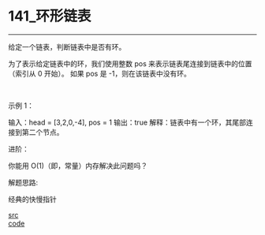 # 141_环形链表

---

给定一个链表，判断链表中是否有环。

为了表示给定链表中的环，我们使用整数 pos 来表示链表尾连接到链表中的位置（索引从 0 开始）。 如果 pos 是 -1，则在该链表中没有环。

 

示例 1：

输入：head = [3,2,0,-4], pos = 1
输出：true
解释：链表中有一个环，其尾部连接到第二个节点。

进阶：

你能用 O(1)（即，常量）内存解决此问题吗？


解题思路:

经典的快慢指针

[src](https://leetcode-cn.com/problems/linked-list-cycle/) <br>
[code](code/141.c) <br>
